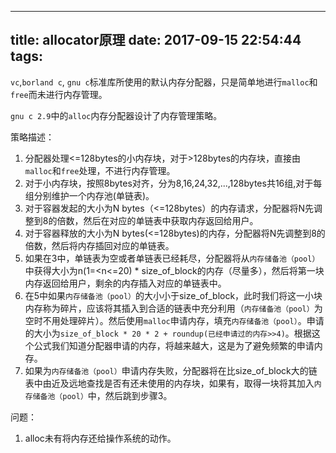 
---
title: allocator原理
date: 2017-09-15 22:54:44
tags:
---
        
`vc`,`borland c`, `gnu c`标准库所使用的默认内存分配器，只是简单地进行`malloc`和`free`而未进行内存管理。

`gnu c 2.9`中的`alloc`内存分配器设计了内存管理策略。

策略描述：

1. 分配器处理<=128bytes的小内存块，对于>128bytes的内存块，直接由`malloc`和`free`处理，不进行内存管理。
2. 对于小内存块，按照8bytes对齐，分为8,16,24,32,...,128bytes共16组,对于每组分别维护一个内存池(单链表)。
3. 对于容器发起的大小为N bytes（<=128bytes）的内存请求，分配器将N先调整到8的倍数，然后在对应的单链表中获取内存返回给用户。
4. 对于容器释放的大小为N bytes(<=128bytes)的内存，分配器将N先调整到8的倍数，然后将内存插回对应的单链表。
5. 如果在3中，单链表为空或者单链表已经耗尽，分配器将从`内存储备池（pool）`中获得大小为n(1=<n<=20) * size_of_block的内存（尽量多），然后将第一块内存返回给用户，剩余的内存插入对应的单链表中。
6. 在5中如果`内存储备池（pool）`的大小小于size_of_block，此时我们将这一小块内存称为碎片，应该将其插入到合适的链表中充分利用（`内存储备池（pool）`为空时不用处理碎片）。然后使用`malloc`申请内存，填充`内存储备池（pool）`。申请的大小为`size_of_block * 20 * 2 + roundup(已经申请过的内存>>4)`。根据这个公式我们知道分配器申请的内存，将越来越大，这是为了避免频繁的申请内存。
7. 如果为`内存储备池（pool）`申请内存失败，分配器将在比size_of_block大的链表中由近及远地查找是否有还未使用的内存块，如果有，取得一块将其加入`内存储备池（pool）`中，然后跳到步骤3。


问题：

1. alloc未有将内存还给操作系统的动作。